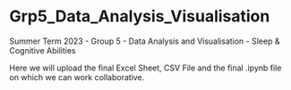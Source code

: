 # Grp5_Data_Analysis_Visualisation
Summer Term 2023 - Group 5 - Data Analysis and Visualisation - Sleep &amp; Cognitive Abilities

Here we will upload the final Excel Sheet, CSV File and the final .ipynb file on which we can work collaborative.
